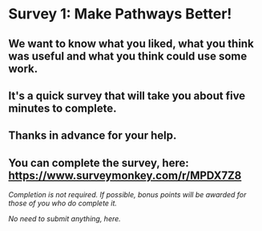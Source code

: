 # Survey 1: Make Pathways Better!

## We want to know what you liked, what you think was useful and what you think could use some work.

## It's a quick survey that will take you about five minutes to complete.

## Thanks in advance for your help.

## You can complete the survey, here: <https://www.surveymonkey.com/r/MPDX7Z8>

*Completion is not required. If possible, bonus points will be awarded for those of you who do complete it.*

*No need to submit anything, here.*
